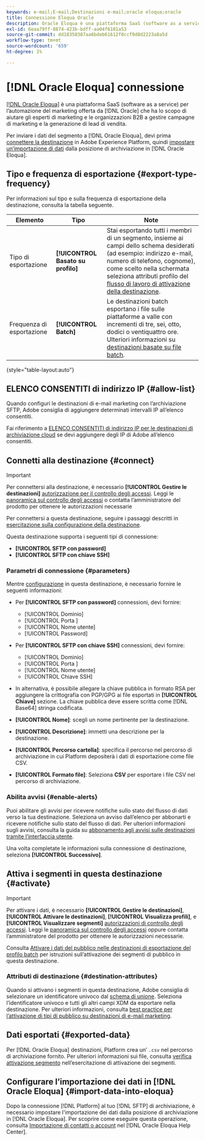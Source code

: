 ```yaml
---
keywords: e-mail;E-mail;Destinazioni e-mail;oracle eloqua;oracle
title: Connessione Eloqua Oracle
description: Oracle Eloqua è una piattaforma SaaS (software as a service) per l’automazione del marketing offerta da Oracle che ha lo scopo di aiutare gli esperti di marketing B2B e le organizzazioni a gestire campagne di marketing e la generazione di lead di vendita.
exl-id: 6eaa79ff-8874-423b-bdff-aa04f6101a53
source-git-commit: dd18350387aa6bdeb61612f0ccf9d8d2223a8a5d
workflow-type: tm+mt
source-wordcount: '659'
ht-degree: 1%

---
```


# [!DNL Oracle Eloqua] connessione

[[!DNL Oracle Eloqua]](https://www.oracle.com/cx/marketing/automation/) è una piattaforma SaaS (software as a service) per l’automazione del marketing offerta da [!DNL Oracle] che ha lo scopo di aiutare gli esperti di marketing e le organizzazioni B2B a gestire campagne di marketing e la generazione di lead di vendita.

Per inviare i dati del segmento a [!DNL Oracle Eloqua], devi prima [connettere la destinazione](#connect-destination) in Adobe Experience Platform, quindi [impostare un’importazione di dati](#import-data-into-eloqua) dalla posizione di archiviazione in [!DNL Oracle Eloqua].

## Tipo e frequenza di esportazione {#export-type-frequency}

Per informazioni sul tipo e sulla frequenza di esportazione della destinazione, consulta la tabella seguente.

| Elemento | Tipo | Note |
---------|----------|---------|
| Tipo di esportazione | **[!UICONTROL Basato su profilo]** | Stai esportando tutti i membri di un segmento, insieme ai campi dello schema desiderati (ad esempio: indirizzo e-mail, numero di telefono, cognome), come scelto nella schermata seleziona attributi profilo del [flusso di lavoro di attivazione della destinazione](../../ui/activate-batch-profile-destinations.md#select-attributes). |
| Frequenza di esportazione | **[!UICONTROL Batch]** | Le destinazioni batch esportano i file sulle piattaforme a valle con incrementi di tre, sei, otto, dodici o ventiquattro ore. Ulteriori informazioni su [destinazioni basate su file batch](/help/destinations/destination-types.md#file-based). |

{style="table-layout:auto"}

## ELENCO CONSENTITI di indirizzo IP {#allow-list}

Quando configuri le destinazioni di e-mail marketing con l’archiviazione SFTP, Adobe consiglia di aggiungere determinati intervalli IP all’elenco consentiti.

Fai riferimento a [ELENCO CONSENTITI di indirizzo IP per le destinazioni di archiviazione cloud](../cloud-storage/ip-address-allow-list.md) se devi aggiungere degli IP di Adobe all’elenco consentiti.

## Connetti alla destinazione {#connect}

>[!IMPORTANT]
> 
>Per connettersi alla destinazione, è necessario **[!UICONTROL Gestire le destinazioni]** [autorizzazione per il controllo degli accessi](/help/access-control/home.md#permissions). Leggi le [panoramica sul controllo degli accessi](/help/access-control/ui/overview.md) o contatta l’amministratore del prodotto per ottenere le autorizzazioni necessarie

Per connettersi a questa destinazione, seguire i passaggi descritti in [esercitazione sulla configurazione della destinazione](../../ui/connect-destination.md).

Questa destinazione supporta i seguenti tipi di connessione:

* **[!UICONTROL SFTP con password]**
* **[!UICONTROL SFTP con chiave SSH]**

### Parametri di connessione {#parameters}

Mentre [configurazione](../../ui/connect-destination.md) in questa destinazione, è necessario fornire le seguenti informazioni:

* Per **[!UICONTROL SFTP con password]** connessioni, devi fornire:
   * [!UICONTROL Dominio]
   * [!UICONTROL Porta ]
   * [!UICONTROL Nome utente]
   * [!UICONTROL Password]
* Per **[!UICONTROL SFTP con chiave SSH]** connessioni, devi fornire:
   * [!UICONTROL Dominio]
   * [!UICONTROL Porta ]
   * [!UICONTROL Nome utente]
   * [!UICONTROL Chiave SSH]

* In alternativa, è possibile allegare la chiave pubblica in formato RSA per aggiungere la crittografia con PGP/GPG ai file esportati in **[!UICONTROL Chiave]** sezione. La chiave pubblica deve essere scritta come [!DNL Base64] stringa codificata.
* **[!UICONTROL Nome]**: scegli un nome pertinente per la destinazione.
* **[!UICONTROL Descrizione]**: immetti una descrizione per la destinazione.
* **[!UICONTROL Percorso cartella]**: specifica il percorso nel percorso di archiviazione in cui Platform depositerà i dati di esportazione come file CSV.
* **[!UICONTROL Formato file]**: Seleziona **CSV** per esportare i file CSV nel percorso di archiviazione.

<!--

Commenting out Amazon S3 bucket part for now until support is clarified

- **[!UICONTROL Bucket name]**: Your Amazon S3 bucket, where Platform will deposit the data export. Your input must be between 3 and 63 characters long. Must begin and end with a letter or number. Must contain only lowercase letters, numbers, or hyphens ( - ). Must not be formatted as an IP address (for example, 192.100.1.1).

-->

### Abilita avvisi {#enable-alerts}

Puoi abilitare gli avvisi per ricevere notifiche sullo stato del flusso di dati verso la tua destinazione. Seleziona un avviso dall’elenco per abbonarti e ricevere notifiche sullo stato del flusso di dati. Per ulteriori informazioni sugli avvisi, consulta la guida su [abbonamento agli avvisi sulle destinazioni tramite l’interfaccia utente](../../ui/alerts.md).

Una volta completate le informazioni sulla connessione di destinazione, seleziona **[!UICONTROL Successivo]**.

## Attiva i segmenti in questa destinazione {#activate}

>[!IMPORTANT]
> 
>Per attivare i dati, è necessario **[!UICONTROL Gestire le destinazioni]**, **[!UICONTROL Attivare le destinazioni]**, **[!UICONTROL Visualizza profili]**, e **[!UICONTROL Visualizzare segmenti]** [autorizzazioni di controllo degli accessi](/help/access-control/home.md#permissions). Leggi le [panoramica sul controllo degli accessi](/help/access-control/ui/overview.md) oppure contatta l’amministratore del prodotto per ottenere le autorizzazioni necessarie.

Consulta [Attivare i dati del pubblico nelle destinazioni di esportazione del profilo batch](../../ui/activate-batch-profile-destinations.md) per istruzioni sull’attivazione dei segmenti di pubblico in questa destinazione.

### Attributi di destinazione {#destination-attributes}

Quando si attivano i segmenti in questa destinazione, Adobe consiglia di selezionare un identificatore univoco dal [schema di unione](../../../profile/home.md#profile-fragments-and-union-schemas). Seleziona l’identificatore univoco e tutti gli altri campi XDM da esportare nella destinazione. Per ulteriori informazioni, consulta [best practice per l’attivazione di tipi di pubblico su destinazioni di e-mail marketing](overview.md#best-practices).

## Dati esportati {#exported-data}

Per [!DNL Oracle Eloqua] destinazioni, Platform crea un’ `.csv` nel percorso di archiviazione fornito. Per ulteriori informazioni sui file, consulta [verifica attivazione segmento](../../ui/activate-batch-profile-destinations.md#verify) nell’esercitazione di attivazione dei segmenti.

## Configurare l’importazione dei dati in [!DNL Oracle Eloqua] {#import-data-into-eloqua}

Dopo la connessione [!DNL Platform] al tuo [!DNL SFTP] di archiviazione, è necessario impostare l&#39;importazione dei dati dalla posizione di archiviazione in [!DNL Oracle Eloqua]. Per scoprire come eseguire questa operazione, consulta [Importazione di contatti o account](https://docs.oracle.com/cloud/latest/marketingcs_gs/OMCAA/Help/DataImportExport/Tasks/ImportingContactsOrAccounts.htm) nel [!DNL Oracle Eloqua Help Center].
